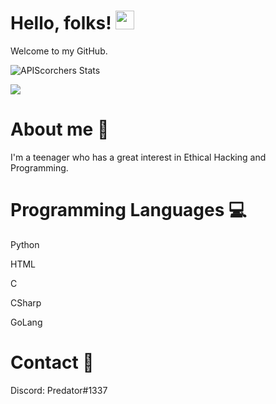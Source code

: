 # Hello, folks! <img src="https://raw.githubusercontent.com/MartinHeinz/MartinHeinz/master/wave.gif" width="30px">

<!--
**APIScorcher/APIScorcher** is a ✨ _special_ ✨ repository because its `README.md` (this file) appears on your GitHub profile.

Here are some ideas to get you started:

- 🔭 I’m currently working on ...
- 🌱 I’m currently learning ...
- 👯 I’m looking to collaborate on ...
- 🤔 I’m looking for help with ...
- 💬 Ask me about ...
- 📫 How to reach me: ...
- 😄 Pronouns: ...
- ⚡ Fun fact: ...
-->
Welcome to my GitHub.

![APIScorchers Stats](https://github-readme-stats.vercel.app/api?username=APIScorcher&show_icons=true&theme=tokyonight)


<img align="center" src="https://github-readme-stats.vercel.app/api/top-langs/?username=APIScorcher&theme=tokyonight" />

# About me 👦
I'm a teenager who has a great interest in Ethical Hacking and Programming.

# Programming Languages 💻
Python

HTML

C

CSharp

GoLang 

# Contact 📱
Discord: Predator#1337




